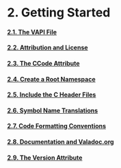 # 2. Getting Started

#### [2.1. The VAPI File](02-00-getting-started/02-01-the-vapi-file)
#### [2.2. Attribution and License](02-00-getting-started/02-02-attribution-and-license)
#### [2.3. The CCode Attribute](02-00-getting-started/02-03-the-ccode-attribute)
#### [2.4. Create a Root Namespace](02-00-getting-started/02-04-create-a-root-namespace)
#### [2.5. Include the C Header Files](02-00-getting-started/02-05-include-the-c-header-files)
#### [2.6. Symbol Name Translations](02-00-getting-started/02-06-symbol-name-translations)
#### [2.7. Code Formatting Conventions](02-00-getting-started/02-07-code-formatting-conventions)
#### [2.8. Documentation and Valadoc.org](02-00-getting-started/02-08-documentation-and-valadoc-org)
#### [2.9. The Version Attribute](02-00-getting-started/02-09-the-version-attribute)
